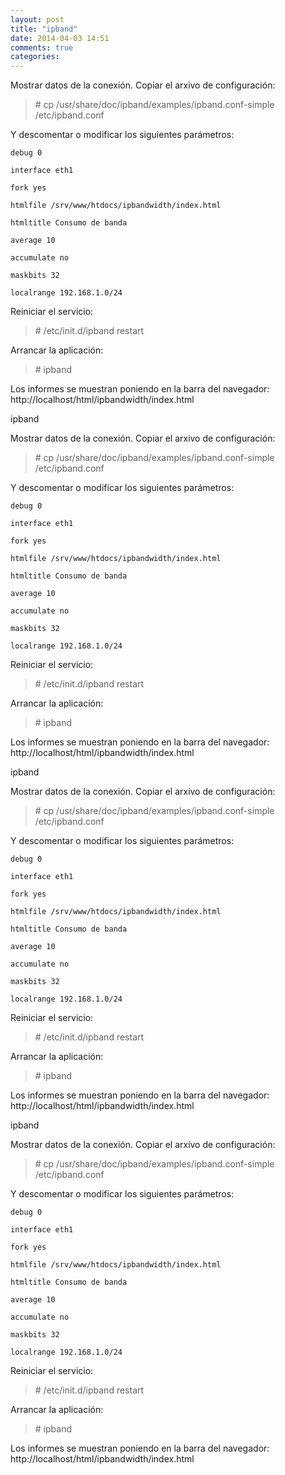 ```yaml
---
layout: post
title: "ipband"
date: 2014-04-03 14:51
comments: true
categories: 
---
```

Mostrar datos de la conexión. Copiar el arxivo de configuración:

>\# cp /usr/share/doc/ipband/examples/ipband.conf-simple /etc/ipband.conf

Y descomentar o modificar los siguientes parámetros:

	debug 0

	interface eth1

	fork yes

	htmlfile /srv/www/htdocs/ipbandwidth/index.html

	htmltitle Consumo de banda

	average 10

	accumulate no

	maskbits 32

	localrange 192.168.1.0/24

Reiniciar el servicio:

>\# /etc/init.d/ipband restart

Arrancar la aplicación:

>\# ipband

Los informes se muestran poniendo en la barra del navegador: http://localhost/html/ipbandwidth/index.html

ipband

Mostrar datos de la conexión. Copiar el arxivo de configuración:

>\# cp /usr/share/doc/ipband/examples/ipband.conf-simple /etc/ipband.conf

Y descomentar o modificar los siguientes parámetros:

	debug 0

	interface eth1

	fork yes

	htmlfile /srv/www/htdocs/ipbandwidth/index.html

	htmltitle Consumo de banda

	average 10

	accumulate no

	maskbits 32

	localrange 192.168.1.0/24

Reiniciar el servicio:

>\# /etc/init.d/ipband restart

Arrancar la aplicación:

>\# ipband

Los informes se muestran poniendo en la barra del navegador: http://localhost/html/ipbandwidth/index.html

ipband

Mostrar datos de la conexión. Copiar el arxivo de configuración:

>\# cp /usr/share/doc/ipband/examples/ipband.conf-simple /etc/ipband.conf

Y descomentar o modificar los siguientes parámetros:

	debug 0

	interface eth1

	fork yes

	htmlfile /srv/www/htdocs/ipbandwidth/index.html

	htmltitle Consumo de banda

	average 10

	accumulate no

	maskbits 32

	localrange 192.168.1.0/24

Reiniciar el servicio:

>\# /etc/init.d/ipband restart

Arrancar la aplicación:

>\# ipband

Los informes se muestran poniendo en la barra del navegador: http://localhost/html/ipbandwidth/index.html

ipband

Mostrar datos de la conexión. Copiar el arxivo de configuración:

>\# cp /usr/share/doc/ipband/examples/ipband.conf-simple /etc/ipband.conf

Y descomentar o modificar los siguientes parámetros:

	debug 0

	interface eth1

	fork yes

	htmlfile /srv/www/htdocs/ipbandwidth/index.html

	htmltitle Consumo de banda

	average 10

	accumulate no

	maskbits 32

	localrange 192.168.1.0/24

Reiniciar el servicio:

>\# /etc/init.d/ipband restart

Arrancar la aplicación:

>\# ipband

Los informes se muestran poniendo en la barra del navegador: http://localhost/html/ipbandwidth/index.html

